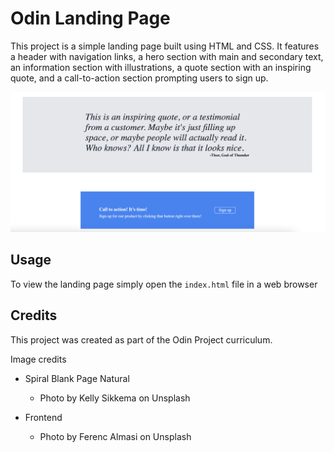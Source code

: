 # Odin Landing Page

This project is a simple landing page built using HTML and CSS. It features a header with navigation links, a hero section with main and secondary text, an information section with illustrations, a quote section with an inspiring quote, and a call-to-action section prompting users to sign up.

![Odin Landing Page](/preview.png)

## Usage

To view the landing page simply open the `index.html` file in a web browser

## Credits

This project was created as part of the Odin Project curriculum.

Image credits

- Spiral Blank Page Natural
    - Photo by Kelly Sikkema on Unsplash
      
- Frontend
    - Photo by Ferenc Almasi on Unsplash
